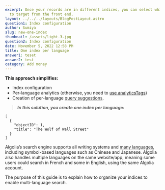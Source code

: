 ```yaml
---
excerpt: Once your records are in different indices, you can select which index
  to target from the front end.
layout: ../../../layouts/BlogPostLayout.astro
question1: Index configuration
author: Sumiya
slug: new-one-index
thumbnail: /assets/light-3.jpg
question2: Index configuration
date: November 5, 2022 12:58 PM
title: One index per language
answer1: teset
answer2: test
category: Add money
---
```

**This approach simplifies:**

* Index configuration
* Per-language analytics (otherwise, you need to [use analyticsTags](https://www.algolia.com/doc/api-reference/api-parameters/analyticsTags/))
* Creation of per-language [query suggestions](https://www.algolia.com/doc/guides/building-search-ui/ui-and-ux-patterns/query-suggestions/js/).

> ***In this solution, you create one index per language:***

```
[
  {
    "objectID": 1,
    "title": "The Wolf of Wall Street"
  }
]

```

Algolia’s search engine supports all writing systems and [many languages](https://www.algolia.com/doc/guides/managing-results/optimize-search-results/handling-natural-languages-nlp/in-depth/supported-languages/), including symbol-based languages such as Chinese and Japanese. Algolia also handles multiple languages on the same website/app, meaning some users could search in French and some in English, using the same Algolia account.

The purpose of this guide is to explain how to organize your indices to enable multi-language search.
